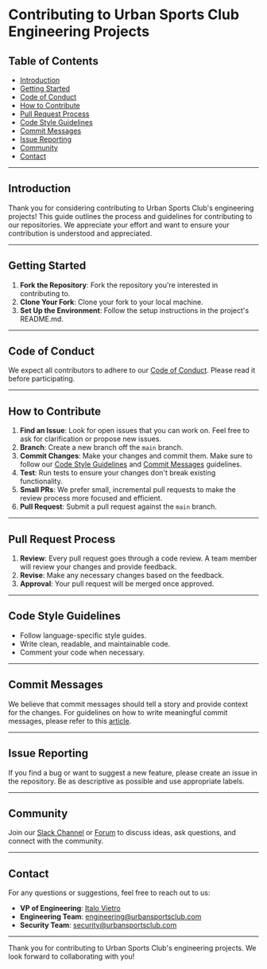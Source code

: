 # Contributing to Urban Sports Club Engineering Projects

## Table of Contents

- [Introduction](#introduction)
- [Getting Started](#getting-started)
- [Code of Conduct](#code-of-conduct)
- [How to Contribute](#how-to-contribute)
- [Pull Request Process](#pull-request-process)
- [Code Style Guidelines](#code-style-guidelines)
- [Commit Messages](#commit-messages)
- [Issue Reporting](#issue-reporting)
- [Community](#community)
- [Contact](#contact)

---

## Introduction

Thank you for considering contributing to Urban Sports Club's engineering projects! This guide outlines the process and guidelines for contributing to our repositories. We appreciate your effort and want to ensure your contribution is understood and appreciated.

---

## Getting Started

1. **Fork the Repository**: Fork the repository you're interested in contributing to.
2. **Clone Your Fork**: Clone your fork to your local machine.
3. **Set Up the Environment**: Follow the setup instructions in the project's README.md.

---

## Code of Conduct

We expect all contributors to adhere to our [Code of Conduct](CODE_OF_CONDUCT.md). Please read it before participating.

---

## How to Contribute

1. **Find an Issue**: Look for open issues that you can work on. Feel free to ask for clarification or propose new issues.
2. **Branch**: Create a new branch off the `main` branch.
3. **Commit Changes**: Make your changes and commit them. Make sure to follow our [Code Style Guidelines](#code-style-guidelines) and [Commit Messages](#commit-messages) guidelines.
4. **Test**: Run tests to ensure your changes don't break existing functionality.
5. **Small PRs**: We prefer small, incremental pull requests to make the review process more focused and efficient.
6. **Pull Request**: Submit a pull request against the `main` branch.

---

## Pull Request Process

1. **Review**: Every pull request goes through a code review. A team member will review your changes and provide feedback.
2. **Revise**: Make any necessary changes based on the feedback.
3. **Approval**: Your pull request will be merged once approved.

---

## Code Style Guidelines

- Follow language-specific style guides.
- Write clean, readable, and maintainable code.
- Comment your code when necessary.

---

## Commit Messages

We believe that commit messages should tell a story and provide context for the changes. For guidelines on how to write meaningful commit messages, please refer to this [article](https://cbea.ms/git-commit).

---

## Issue Reporting

If you find a bug or want to suggest a new feature, please create an issue in the repository. Be as descriptive as possible and use appropriate labels.

---

## Community

Join our [Slack Channel](#) or [Forum](#) to discuss ideas, ask questions, and connect with the community.

---

## Contact

For any questions or suggestions, feel free to reach out to us:

- **VP of Engineering**: [Italo Vietro](mailto:italo.vietro@urbansportsclub.com)
- **Engineering Team**: [engineering@urbansportsclub.com](mailto:engineering@urbansportsclub.com)
- **Security Team**: [security@urbansportsclub.com](mailto:security@urbansportsclub.com)

---

Thank you for contributing to Urban Sports Club's engineering projects. We look forward to collaborating with you!
